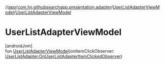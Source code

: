 //[app](../../../index.md)/[com.lyj.githubsearchapp.presentation.adapter](../index.md)/[UserListAdapterViewModel](index.md)/[UserListAdapterViewModel](-user-list-adapter-view-model.md)

# UserListAdapterViewModel

[androidJvm]\
fun [UserListAdapterViewModel](-user-list-adapter-view-model.md)(onItemClickObserver: [UserListAdapter.OnUserListAdapterItemClickedObserver](../-user-list-adapter/-on-user-list-adapter-item-clicked-observer/index.md))
